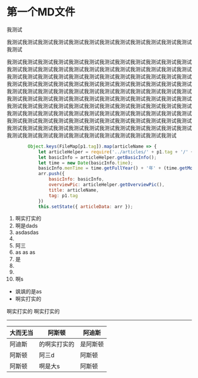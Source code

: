 # 第一个MD文件

我测试

我测试我测试我测试我测试我测试我测试我测试我测试我测试我测试我测试我测试我测试

我测试我测试我测试我测试我测试我测试我测试我测试我测试我测试我测试我测试我测试我测试我测试我测试我测试我测试我测试我测试我测试我测试我测试我测试我测试我测试我测试我测试我测试我测试我测试我测试我测试我测试我测试我测试我测试我测试我测试我测试我测试我测试我测试我测试我测试我测试我测试我测试我测试我测试我测试我测试我测试我测试我测试我测试我测试我测试我测试我测试我测试我测试我测试我测试我测试我测试我测试我测试我测试我测试我测试我测试我测试我测试我测试我测试我测试我测试我测试我测试我测试我测试我测试我测试我测试我测试我测试我测试我测试我测试我测试我测试我测试我测试我测试我测试我测试我测试我测试我测试我测试我测试我测试我测试我测试我测试我测试我测试我测试我测试我测试我测试我测试我测试我测试我测试我测试我测试我测试我测试我测试我测试我测试我测试我测试我测试我测试我测试我测试我测试我测试

```js
        Object.keys(FileMap[p1.tag]).map(articleName => {
            let articleHelper = require('../articles/' + p1.tag + '/' + articleName);
            let basicInfo = articleHelper.getBasicInfo();
            let time = new Date(basicInfo.time);
            basicInfo.menTime = time.getFullYear() + '年' + (time.getMonth() + 1) + '月' + time.getDate() + '日' + ' '+time.getHours()+'时' + time.getMinutes()+'分' ;
            arr.push({
                basicInfo: basicInfo,
                overviewPic: articleHelper.getOverviewPic(),
                title: articleName,
                tag: p1.tag
            })
            this.setState({ articleData: arr });
```

1. 啊实打实的
2. 啊是dads
3. asdasdas 
4.  ​
5. 阿三
6. as as as 
7. 是
8.  ​
9.  ​
10. 啊s 


- 飒飒的是as
- 啊实打实的



啊实打实的  啊实打实的

------

| 大而无当 | 阿斯顿       | 阿迪斯   |
| -------- | ------------ | -------- |
| 阿迪斯   | 的啊实打实的 | 是阿斯顿 |
| 阿斯顿   | 阿三d        | 阿斯顿   |
| 阿斯顿   | 啊是大s      | 阿斯顿   |

